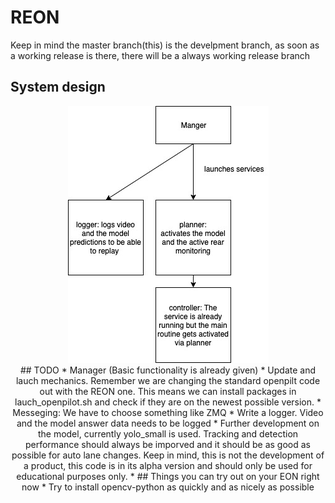 REON
================
Keep in mind the master branch(this) is the develpment branch, as soon as a working release is there, there will be a always working release branch
## System design
<center><img src="illustrations.jpg"></img><center>
## TODO
* Manager (Basic functionality is already given)
* Update and lauch mechanics. Remember we are changing the standard openpilt code out with the REON one. This means we can install packages in lauch_openpilot.sh and check if they are on the newest possible version. 
* Messeging: We have to choose something like ZMQ 
* Write a logger. Video and the model answer data needs to be logged
* Further development on the model, currently yolo_small is used. Tracking and detection performance should always be imporved and it should be as good as possible for auto lane changes. Keep in mind, this is not the development of a product, this code is in its alpha version and should only be used for educational purposes only.
*
## Things you can try out on your EON right now
 * Try to install opencv-python as quickly and as nicely as possible 
 
